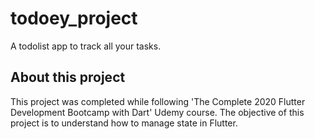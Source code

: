 # todoey_project

A todolist app to track all your tasks.

## About this project

This project was completed while following 'The Complete 2020 Flutter Development Bootcamp with Dart' Udemy course. The objective of this project is to understand how to manage state in Flutter.
